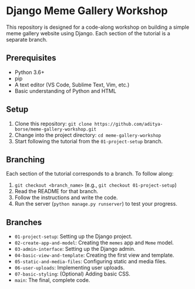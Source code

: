 # Django Meme Gallery Workshop

This repository is designed for a code-along workshop on building a simple meme gallery website using Django.  Each section of the tutorial is a separate branch.

## Prerequisites

*   Python 3.6+
*   pip
*   A text editor (VS Code, Sublime Text, Vim, etc.)
*   Basic understanding of Python and HTML

## Setup

1. Clone this repository: `git clone https://github.com/aditya-borse/meme-gallery-workshop.git`
2. Change into the project directory: `cd meme-gallery-workshop`
3. Start following the tutorial from the `01-project-setup` branch.

## Branching

Each section of the tutorial corresponds to a branch.  To follow along:

1.  `git checkout <branch_name>` (e.g., `git checkout 01-project-setup`)
2.  Read the README for that branch.
3.  Follow the instructions and write the code.
4.  Run the server (`python manage.py runserver`) to test your progress.

## Branches

*   `01-project-setup`: Setting up the Django project.
*   `02-create-app-and-model`: Creating the `memes` app and `Meme` model.
*   `03-admin-interface`: Setting up the Django admin.
*   `04-basic-view-and-template`: Creating the first view and template.
*   `05-static-and-media-files`: Configuring static and media files.
*   `06-user-uploads`: Implementing user uploads.
*   `07-basic-styling`: (Optional) Adding basic CSS.
*   `main`: The final, complete code.
